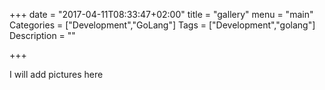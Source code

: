 +++
date = "2017-04-11T08:33:47+02:00"
title = "gallery"
menu = "main"
Categories = ["Development","GoLang"]
Tags = ["Development","golang"]
Description = ""

+++

I will add pictures here

